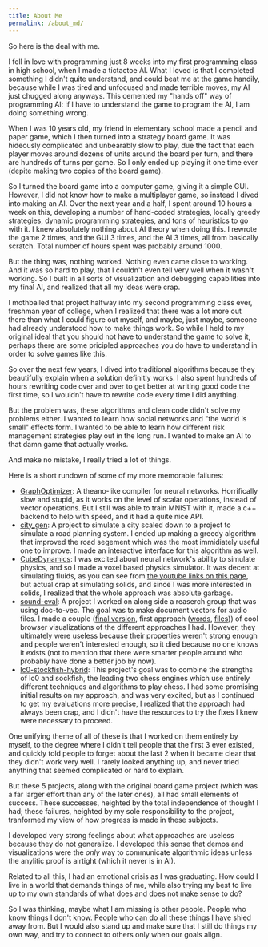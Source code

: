 ```yaml
---
title: About Me
permalink: /about_md/
---
```


So here is the deal with me.

I fell in love with programming just 8 weeks into my first programming class in high school, when I made a tictactoe AI. What I loved is that I completed something I didn't quite understand, and could beat me at the game handily, because while I was tired and unfocused and made terrible moves, my AI just chugged along anyways. This cemented my "hands off" way of programming AI: if I have to understand the game to program the AI, I am doing something wrong.

When I was 10 years old, my friend in elementary school made a pencil and paper game, which I then turned into a strategy board game. It was hideously complicated and unbearably slow to play, due the fact that each player moves around dozens of units around the board per turn, and there are hundreds of turns per game. So I only ended up playing it one time ever (depite making two copies of the board game).

So I turned the board game into a computer game, giving it a simple GUI. However, I did not know how to make a multiplayer game, so instead I dived into making an AI. Over the next year and a half, I spent around 10 hours a week on this, developing a number of hand-coded strategies, locally greedy strategies, dynamic programming strategies, and tons of heuristics to go with it. I knew absolutely nothing about AI theory when doing this. I rewrote the game 2 times, and the GUI 3 times, and the AI 3 times, all from basically scratch. Total number of hours spent was probably around 1000.

But the thing was, nothing worked. Nothing even came close to working. And it was so hard to play, that I couldn't even tell very well when it wasn't working. So I built in all sorts of visualization and debugging capabilities into my final AI, and realized that all my ideas were crap.

I mothballed that project halfway into my second programming class ever, freshman year of college, when I realized that there was a lot more out there than what I could figure out myself, and maybe, just maybe, someone had already understood how to make things work. So while I held to my original ideal that you should not have to understand the game to solve it, perhaps there are some pricipled approaches you do have to understand in order to solve games like this.

So over the next few years, I dived into traditional algorithms because they beautifully explain when a solution definitly works. I also spent hundreds of hours rewriting code over and over to get better at writing good code the first time, so I wouldn't have to rewrite code every time I did anything.

But the problem was, these algorithms and clean code didn't solve my problems either. I wanted to learn how social networks and "the world is small" effects form. I wanted to be able to learn how different risk management strategies play out in the long run. I wanted to make an AI to that damn game that actually works.

And make no mistake, I really tried a lot of things.

Here is a short rundown of some of my more memorable failures:

* [GraphOptimizer](https://github.com/weepingwillowben/GraphOptimizer): A theano-like compiler for neural networks. Horrifically slow and stupid, as it works on the level of scalar operations, instead of vector operations. But I still was able to train MNIST with it, made a c++ backend to help with speed, and it had a quite nice API.
* [city_gen](https://github.com/weepingwillowben/city_gen): A project to simulate a city scaled down to a project to simulate a road planning system. I ended up making a greedy algorithm that improved the road segement which was the most immidiately useful one to improve. I made an interactive interface for this algorithm as well.
* [CubeDynamics](https://github.com/weepingwillowben/CubeDynamics): I was excited about neural network's ability to simulate physics, and so I made a voxel based physics simulator. It was decent at simulating fluids, as you can see from [the youtube links on this page](https://github.com/weepingwillowben/CubeDynamics), but actual crap at simulating solids, and since I was more interested in solids, I realized that the whole approach was absolute garbage.
* [sound-eval](https://github.com/weepingwillowben/sound-eval): A project I worked on along side a reaserch group that was using doc-to-vec. The goal was to make document vectors for audio files. I made a couple ([final version](https://s3-us-west-2.amazonaws.com/fma-dataset-embeddings/display_template.html), first approach ([words](http://s3-us-west-2.amazonaws.com/classical-piano-display/words/display_template.html), [files](http://s3-us-west-2.amazonaws.com/classical-piano-display/docs/display_template.html))) of cool browser visualizations of the different approaches I had. However, they ultimately were useless because their properties weren't strong enough and people weren't interested enough, so it died because no one knows it exists (not to mention that there were smarter people around who probably have done a better job by now).
* [lc0-stockfish-hybrid](https://github.com/weepingwillowben/lc0-stockfish-hybrid): This project's goal was to combine the strengths of lc0 and sockfish, the leading two chess engines which use entirely different techniques and algorithms to play chess. I had some promising initial results on my approach, and was very excited, but as I continued to get my evaluations more precise, I realized that the approach had always been crap, and I didn't have the resources to try the fixes I knew were necessary to proceed.

One unifying theme of all of these is that I worked on them entirely by myself, to the degree where I didn't tell people that the first 3 ever existed, and quickly told people to forget about the last 2 when it became clear that they didn't work very well. I rarely looked anything up, and never tried anything that seemed complicated or hard to explain.

But these 5 projects, along with the original board game project (which was a far larger effort than any of the later ones), all had small elements of success. These successes, heighted by the total independence of thought I had; these failures, heighted by my sole responsibility to the project, tranformed my view of how progress is made in these subjects.

I developed very strong feelings about what approaches are useless because they do not generalize. I developed this sense that demos and visualizations were the *only* way to communicate algorithmic ideas unless the anylitic proof is airtight (which it never is in AI).

Related to all this, I had an emotional crisis as I was graduating. How could I live in a world that demands things of me, while also trying my best to live up to my own standards of what does and does not make sense to do?

So I was thinking, maybe what I am missing is other people. People who know things I don't know. People who can do all these things I have shied away from. But I would also stand up and make sure that I still do things my own way, and try to connect to others only when our goals align.
